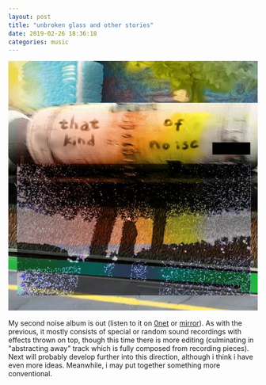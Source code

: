 ```yaml
---
layout: post
title: "unbroken glass and other stories"
date: 2019-02-26 18:36:18
categories: music
---
```


<img alt="unbroken glass and other stories - album art" src="/images/unbroken-glass.png"/>

<cut/>

My second noise album is out (listen to it on
[0net](http://127.0.0.1:43110/1FiHm91tcDdjkiGkHZH2xoMc7Qmzrh8sv3/unbroken-glass-and-other-stories/) or
[mirror](https://0net.io/1FiHm91tcDdjkiGkHZH2xoMc7Qmzrh8sv3/unbroken-glass-and-other-stories/)). As
with the previous, it mostly consists of special or random sound recordings with
effects thrown on top, though this time there is more editing (culminating in
"abstracting away" track which is fully composed from recording pieces). Next
will probably develop further into this direction, although i think i have even
more ideas. Meanwhile, i may put together something more conventional.
